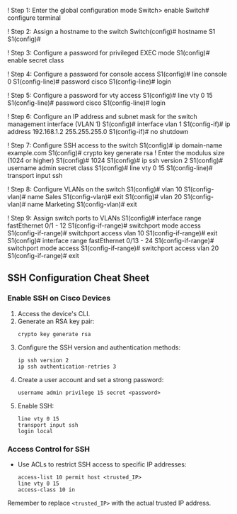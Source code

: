 ! Step 1: Enter the global configuration mode
Switch> enable
Switch# configure terminal

! Step 2: Assign a hostname to the switch
Switch(config)# hostname S1
S1(config)#

! Step 3: Configure a password for privileged EXEC mode
S1(config)# enable secret class

! Step 4: Configure a password for console access
S1(config)# line console 0
S1(config-line)# password cisco
S1(config-line)# login

! Step 5: Configure a password for vty access
S1(config)# line vty 0 15
S1(config-line)# password cisco
S1(config-line)# login

! Step 6: Configure an IP address and subnet mask for the switch management interface (VLAN 1)
S1(config)# interface vlan 1
S1(config-if)# ip address 192.168.1.2 255.255.255.0
S1(config-if)# no shutdown

! Step 7: Configure SSH access to the switch
S1(config)# ip domain-name example.com
S1(config)# crypto key generate rsa
! Enter the modulus size (1024 or higher)
S1(config)# 1024
S1(config)# ip ssh version 2
S1(config)# username admin secret class
S1(config)# line vty 0 15
S1(config-line)# transport input ssh

! Step 8: Configure VLANs on the switch
S1(config)# vlan 10
S1(config-vlan)# name Sales
S1(config-vlan)# exit
S1(config)# vlan 20
S1(config-vlan)# name Marketing
S1(config-vlan)# exit

! Step 9: Assign switch ports to VLANs
S1(config)# interface range fastEthernet 0/1 - 12
S1(config-if-range)# switchport mode access
S1(config-if-range)# switchport access vlan 10
S1(config-if-range)# exit
S1(config)# interface range fastEthernet 0/13 - 24
S1(config-if-range)# switchport mode access
S1(config-if-range)# switchport access vlan 20
S1(config-if-range)# exit


## SSH Configuration Cheat Sheet

### Enable SSH on Cisco Devices
1. Access the device's CLI.
2. Generate an RSA key pair:
   ```
   crypto key generate rsa
   ```
3. Configure the SSH version and authentication methods:
   ```
   ip ssh version 2
   ip ssh authentication-retries 3
   ```
4. Create a user account and set a strong password:
   ```
   username admin privilege 15 secret <password>
   ```
5. Enable SSH:
   ```
   line vty 0 15
   transport input ssh
   login local
   ```

### Access Control for SSH
- Use ACLs to restrict SSH access to specific IP addresses:
  ```
  access-list 10 permit host <trusted_IP>
  line vty 0 15
  access-class 10 in
  ```

Remember to replace `<trusted_IP>` with the actual trusted IP address.